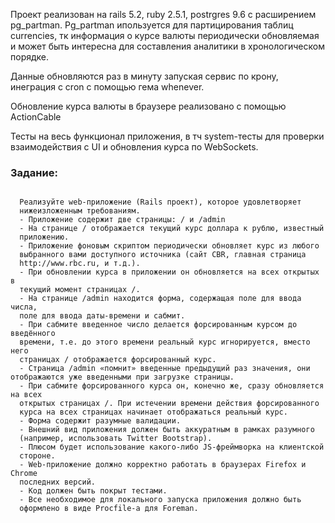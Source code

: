 Проект реализован на rails 5.2, ruby 2.5.1, postrgres 9.6 c расширением pg_partman.
Pg_partman ипользуется для партицирования таблиц currencies, тк информация о курсе валюты периодически обновляемая и может быть интересна для составления аналитики в хронологическом порядке.

Данные обновляются раз в минуту запуская сервис по крону, инеграция с cron с помощью гема whenever.

Обновление курса валюты в браузере реализовано с помощью ActionCable

Тесты на весь функционал приложения, в тч system-тесты для проверки взаимодействия с UI и обновления курса по WebSockets.



### Задание: 
```
  
  Реализуйте web-приложение (Rails проект), которое удовлетворяет
  нижеизложенным требованиям.
  - Приложение содержит две страницы: / и /admin
  - На странице / отображается текущий курс доллара к рублю, известный
  приложению.
  - Приложение фоновым скриптом периодически обновляет курс из любого
  выбранного вами доступного источника (сайт CBR, главная страница
  http://www.rbc.ru, и т.д.).
  - При обновлении курса в приложении он обновляется на всех открытых в
  текущий момент страницах /.
  - На странице /admin находится форма, содержащая поле для ввода числа,
  поле для ввода даты-времени и сабмит.
  - При сабмите введенное число делается форсированным курсом до введённого
  времени, т.е. до этого времени реальный курс игнорируется, вместо него
  страницах / отображается форсированный курс. 
  - Страница /admin «помнит» введенные предыдущий раз значения, они
отображаются уже введенными при загрузке страницы.
  - При сабмите форсированного курса он, конечно же, cразу обновляется на всех
  открытых страницах /. При истечении времени действия форсированного
  курса на всех страницах начинает отображаться реальный курс.
  - Форма содержит разумные валидации.
  - Внешний вид приложения должен быть аккуратным в рамках разумного
  (например, использовать Twitter Bootstrap).
  - Плюсом будет использование какого-либо JS-фреймворка на клиентской
  стороне.
  - Web-приложение должно корректно работать в браузерах Firefox и Chrome
  последних версий.
  - Код должен быть покрыт тестами.
  - Все необходимое для локального запуска приложения должно быть
  оформлено в виде Procfile-а для Foreman.
```

